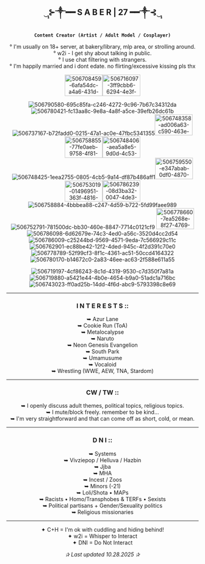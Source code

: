 <div align="center">

## ‿̩͙⊱༒︎━━ S A B E R | 27 ━━༒︎⊰‿̩͙

**`Content Creator (Artist / Adult Model / Cosplayer)`**

° I'm usually on 18+ server, at bakery/library, mlp area, or strolling around.  
° w2i - I get shy about talking in public.   
° I use chat filtering with strangers.  
° I'm happily married and i dont edate. no flirting/excessive kissing pls thx  


<img width="99" height="56" alt="506708459-6afa54dc-a4a6-431d-824e-2d1240202a9c" src="https://github.com/user-attachments/assets/d8c5d5bf-fa7e-45ff-8768-0b1df6a74ee1" /><img width="99" height="56" alt="506716097-3ff9cbb6-6294-4e3f-b1e6-9e79e5190964" src="https://github.com/user-attachments/assets/a57e0762-a95b-445d-a10d-7a89291b2a80" />  

![506790580-695c85fa-c246-4272-9c96-7b67c34312da](https://github.com/user-attachments/assets/36974461-f8fe-4304-b8f0-5bad7997aa8c)![506780421-fc13aa8c-9e8a-4a8f-a5ce-39efb26dc61b](https://github.com/user-attachments/assets/14804eef-4a9c-46a7-9785-19a5cabb3c6b)![506737167-b72fadd0-0215-47a1-ac0e-47fbc5341355](https://github.com/user-attachments/assets/1a27aae4-b8a2-4c6b-803a-fc7e27c23789)<img width="99" height="55" alt="506748358-ad006a63-c590-463e-a739-24e73e2734e5" src="https://github.com/user-attachments/assets/109f6f7e-1e67-4b77-b10f-4555ddd21d40" />  
<img width="99" height="56" alt="506758855-77fe0aeb-9758-4f81-85d6-d25b04cb003e" src="https://github.com/user-attachments/assets/30d09c2c-262d-460d-b7df-459a30fadfc3" /><img width="99" height="56" alt="506748406-aea5a8e5-9d0d-4c53-aa71-585a05129467" src="https://github.com/user-attachments/assets/2b051474-ea30-4653-af73-92e6f4a55d8a" />![506748425-1eea2755-0805-4cb5-9a14-df87b486aff1](https://github.com/user-attachments/assets/de3240e9-6e98-4c4a-a819-db8e6e8d31d2)<img width="99" height="56" alt="506759550-e347abab-0df0-4870-8d03-973db7a17304" src="https://github.com/user-attachments/assets/6800b683-2ac3-499f-97b1-cbc336fc7c73" /><img width="99" height="55" alt="506753019-01496951-363f-4816-a0ab-c5ef4ad6e8d6" src="https://github.com/user-attachments/assets/9579a4d7-775c-4397-a48c-710f2a7ea358" /><img width="99" height="56" alt="506786239-08d3ba32-0047-4de3-aaaa-2bdb624cd143" src="https://github.com/user-attachments/assets/5b1db5e0-167e-4439-844d-c874ec608d82" />  
![506758884-4bbbea88-c247-4d59-b722-5fd99faee989](https://github.com/user-attachments/assets/c6f3bf36-7624-463f-84d9-3da5861b9b7a)![506752791-781500dc-bb30-460e-8847-7714c0121cf9](https://github.com/user-attachments/assets/ab4d0e2f-7e91-4343-acd1-55804090c9c4)
<img width="99" height="55" alt="506778660-7ea5268e-8f27-4769-aa04-82ee9f01e4ac" src="https://github.com/user-attachments/assets/fe4e8b97-6ec9-4a3a-abc3-8015f18930b1" />![506786098-6d62679e-74c3-4ed0-a56c-3520d4cc2d54](https://github.com/user-attachments/assets/e81f3df1-3d49-45c6-9876-61eda58902c3)![506786009-c25244bd-9569-4571-9eda-7c566929c11c](https://github.com/user-attachments/assets/14e2a4cd-7f30-452f-870c-da2fc1913a51)  
![506762901-ec88be42-12f2-4ded-945c-4f2d391c70e0](https://github.com/user-attachments/assets/a608848d-9217-423a-9e09-33d8aa0b28bd)![506778789-52f99cf3-8f1c-4361-ac51-50ccd4164322](https://github.com/user-attachments/assets/1ae2452a-e7bc-4cbd-82ee-b1b2e1b81df4)![506780170-b14672c0-2a83-46ee-ac63-2f588e611a55](https://github.com/user-attachments/assets/89cd75bc-77c3-47d3-85a6-285bbe66e26b)  

![506719197-4cf86243-8c1d-4319-9530-c7d350f7a81a](https://github.com/user-attachments/assets/11a8fa56-52a3-4d29-8226-44f2df7add68)![506719880-a5421e44-4b0e-4654-b9a0-51adc1a716bc](https://github.com/user-attachments/assets/04c4a4e4-3f55-4b9b-a052-00dcda564eb9)![506743023-ff0ad25b-14dd-4f6d-abc9-5793398c8e69](https://github.com/user-attachments/assets/333e9531-a958-4806-bcec-45c4be62959c)



---

### **I N T E R E S T S ::**
➥ Azur Lane  
➥ Cookie Run (ToA)  
➥ Metalocalypse  
➥ Naruto  
➥ Neon Genesis Evangelion  
➥ South Park  
➥ Umamusume  
➥ Vocaloid  
➥ Wrestling (WWE, AEW, TNA, Stardom)

---

### **CW / TW ::**
➥ I openly discuss adult themes, political topics, religious topics.  
➥ I mute/block freely. remember to be kind...  
➥ I'm very straightforward and that can come off as short, cold, or mean.  

---

### **D N I ::**
➥ Systems  
➥ Vivziepop / Helluva / Hazbin  
➥ Jjba  
➥ MHA  
➥ Incest / Zoos  
➥ Minors (-21)  
➥ Loli/Shota • MAPs  
➥ Racists • Homo/Transphobes & TERFs • Sexists  
➥ Political partisans + Gender/Sexuality politics  
➥ Religious missionaries  

---

✦ C+H = I'm ok with cuddling and hiding behind!  
✦ w2i = Whisper to Interact  
✦ DNI = Do Not Interact  

*✰ Last updated 10.28.2025 ✰*

</div>

